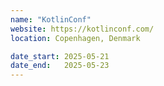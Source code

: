 ```yaml
---
name: "KotlinConf"
website: https://kotlinconf.com/
location: Copenhagen, Denmark

date_start: 2025-05-21
date_end:   2025-05-23
---
```

